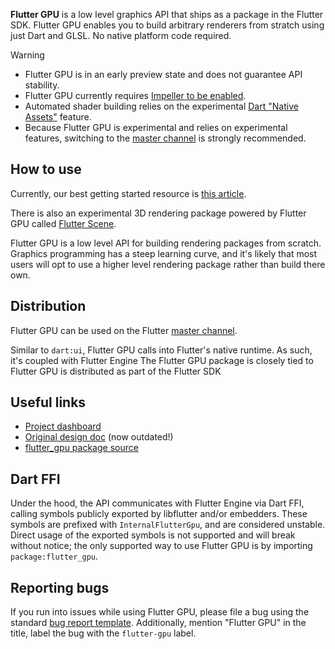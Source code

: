 **Flutter GPU** is a low level graphics API that ships as a package in the Flutter SDK. Flutter GPU enables you to build arbitrary renderers from stratch using just Dart and GLSL. No native platform code required.

> [!Warning]
> - Flutter GPU is in an early preview state and does not guarantee API stability.
> - Flutter GPU currently requires [Impeller to be enabled](https://docs.flutter.dev/perf/impeller#availability).
> - Automated shader building relies on the experimental [Dart "Native Assets"](https://github.com/dart-lang/sdk/issues/50565) feature.
> - Because Flutter GPU is experimental and relies on experimental features, switching to the [master channel](https://docs.flutter.dev/release/upgrade#other-channels) is strongly recommended.

## How to use

Currently, our best getting started resource is [this article](https://medium.com/flutter/getting-started-with-flutter-gpu-f33d497b7c11).

There is also an experimental 3D rendering package powered by Flutter GPU called [Flutter Scene](https://pub.dev/packages/flutter_scene).

Flutter GPU is a low level API for building rendering packages from scratch. Graphics programming has a steep learning curve, and it's likely that most users will opt to use a higher level rendering package rather than build there own.

## Distribution

Flutter GPU can be used on the Flutter [master channel](https://docs.flutter.dev/release/upgrade#other-channels).

Similar to `dart:ui`, Flutter GPU calls into Flutter's native runtime. As such, it's coupled with Flutter Engine The Flutter GPU package is closely tied to  Flutter GPU is distributed as part of the Flutter SDK

## Useful links

- [Project dashboard](https://github.com/orgs/flutter/projects/134/views/1)
- [Original design doc](https://flutter.dev/go/impeller-dart) (now outdated!)
- [flutter_gpu package source](https://github.com/flutter/engine/tree/main/lib/gpu)

## Dart FFI

Under the hood, the API communicates with Flutter Engine via Dart FFI, calling symbols publicly exported by libflutter and/or embedders. These symbols are prefixed with `InternalFlutterGpu`, and are considered unstable. Direct usage of the exported symbols is not supported and will break without notice; the only supported way to use Flutter GPU is by importing `package:flutter_gpu`.

## Reporting bugs

If you run into issues while using Flutter GPU, please file a bug using the standard [bug report template](https://github.com/flutter/flutter/issues/new?template=2_bug.yml). Additionally, mention "Flutter GPU" in the title, label the bug with the `flutter-gpu` label.
